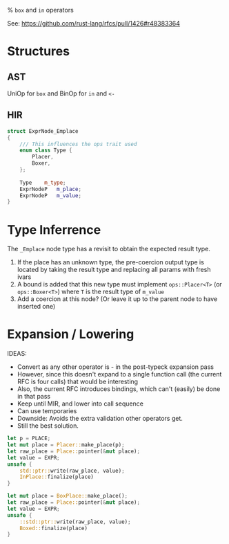 % `box` and `in` operators

See: https://github.com/rust-lang/rfcs/pull/1426#r48383364

Structures
=========

AST
---

UniOp for `box` and BinOp for `in` and `<-`


HIR
---

```c++
struct ExprNode_Emplace
{
    /// This influences the ops trait used
    enum class Type {
        Placer,
        Boxer,
    };
    
    Type    m_type;
    ExprNodeP   m_place;
    ExprNodeP   m_value;
}
```

Type Inferrence
===============

The `_Emplace` node type has a revisit to obtain the expected result type.
1. If the place has an unknown type, the pre-coercion output type is located by taking the result type and replacing all params with fresh ivars
1. A bound is added that this new type must implement `ops::Placer<T>` (or `ops::Boxer<T>`) where `T` is the result type of `m_value`
1. Add a coercion at this node? (Or leave it up to the parent node to have inserted one)


Expansion / Lowering
====================

IDEAS:
- Convert as any other operator is - in the post-typeck expansion pass
 - However, since this doesn't expand to a single function call (the current RFC is four calls) that would be interesting
 - Also, the current RFC introduces bindings, which can't (easily) be done in that pass
- Keep until MIR, and lower into call sequence
 - Can use temporaries
 - Downside: Avoids the extra validation other operators get.
 - Still the best solution.




```rust
let p = PLACE;
let mut place = Placer::make_place(p);
let raw_place = Place::pointer(&mut place);
let value = EXPR;
unsafe {
    std::ptr::write(raw_place, value);
    InPlace::finalize(place)
}
```

```rust
let mut place = BoxPlace::make_place();
let raw_place = Place::pointer(&mut place);
let value = EXPR;
unsafe {
    ::std::ptr::write(raw_place, value);
    Boxed::finalize(place)
}
```


